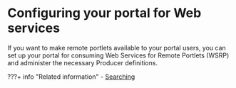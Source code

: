# Configuring your portal for Web services

If you want to make remote portlets available to your portal users, you can set up your portal for consuming Web Services for Remote Portlets \(WSRP\) and administer the necessary Producer definitions.


???+ info "Related information"
    - [Searching](../../../../../deploy_dx/manage/portal_admin_tools/portal_user_interface/managing_pages/h_search_admin_portlets.md)


